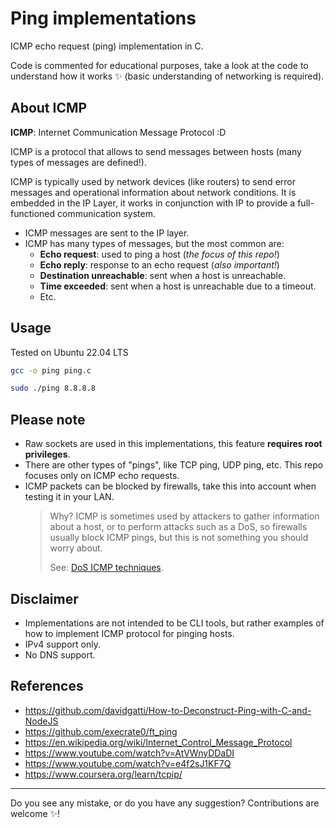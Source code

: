# Ping implementations

ICMP echo request (ping) implementation in C.

Code is commented for educational purposes, take a look at the code to
understand how it works ✨ (basic understanding of networking is required).

## About ICMP

**ICMP**: Internet Communication Message Protocol :D

ICMP is a protocol that allows to send messages between hosts (many types
of messages are defined!).

ICMP is typically used by network devices (like routers) to send error messages
and operational information about network conditions. It is embedded in the
IP Layer, it works in conjunction with IP to provide a full-functioned
communication system.

- ICMP messages are sent to the IP layer.
- ICMP has many types of messages, but the most common are:
  - **Echo request**: used to ping a host (_the focus of this repo!_)
  - **Echo reply**: response to an echo request (_also important!_)
  - **Destination unreachable**: sent when a host is unreachable.
  - **Time exceeded**: sent when a host is unreachable due to a timeout.
  - Etc.

## Usage

Tested on Ubuntu 22.04 LTS

```sh
gcc -o ping ping.c

sudo ./ping 8.8.8.8
```

## Please note

- Raw sockets are used in this implementations, this feature **requires root privileges**.
- There are other types of "pings", like TCP ping, UDP ping, etc. This repo
  focuses only on ICMP echo requests.
- ICMP packets can be blocked by firewalls, take this into account when
  testing it in your LAN.
    > Why? ICMP is sometimes used by attackers to gather information
    > about a host, or to perform attacks such as a DoS, so firewalls
    > usually block ICMP pings, but this is not something you should worry
    > about.
    >
    > See: [DoS ICMP techniques](https://en.wikipedia.org/wiki/Denial-of-service_attack#Internet_Control_Message_Protocol_(ICMP)_flood).

## Disclaimer

- Implementations are not intended to be CLI tools, but rather examples of
  how to implement ICMP protocol for pinging hosts.
- IPv4 support only.
- No DNS support.

## References

- <https://github.com/davidgatti/How-to-Deconstruct-Ping-with-C-and-NodeJS>
- <https://github.com/execrate0/ft_ping>
- <https://en.wikipedia.org/wiki/Internet_Control_Message_Protocol>
- <https://www.youtube.com/watch?v=AtVWnyDDaDI>
- <https://www.youtube.com/watch?v=e4f2sJ1KF7Q>
- <https://www.coursera.org/learn/tcpip/>

---
Do you see any mistake, or do you have any suggestion?
Contributions are welcome ✨!
